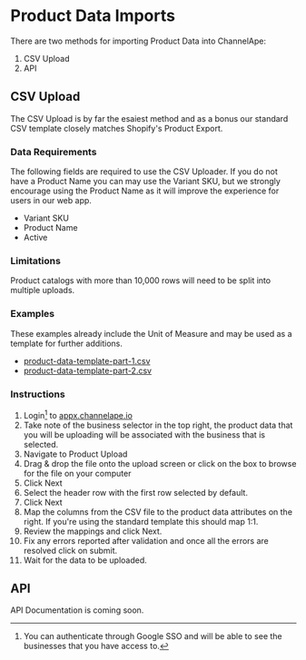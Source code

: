 # Product Data Imports

There are two methods for importing Product Data into ChannelApe:

1. CSV Upload
1. API

## CSV Upload

The CSV Upload is by far the esaiest method and as a bonus our standard CSV template closely matches Shopify's Product Export.

### Data Requirements

The following fields are required to use the CSV Uploader.  If you do not have a Product Name you can may use the Variant SKU, but we strongly encourage using the Product Name as it will improve the experience for users in our web app.

- Variant SKU
- Product Name
- Active

### Limitations

Product catalogs with more than 10,000 rows will need to be split into multiple uploads.

### Examples

These examples already include the Unit of Measure and may be used as a template for further additions.

- [product-data-template-part-1.csv](product-data-template-part-1.csv)
- [product-data-template-part-2.csv](product-data-template-part-2.csv)

### Instructions

1. Login[^1] to [appx.channelape.io](https://appx.channelape.io)
1. Take note of the business selector in the top right, the product data that you will be uploading will be associated with the business that is selected.
1. Navigate to Product Upload
1. Drag & drop the file onto the upload screen or click on the box to browse for the file on your computer
1. Click Next
1. Select the header row with the first row selected by default.
1. Click Next
1. Map the columns from the CSV file to the product data attributes on the right.  If you're using the standard template this should map 1:1.
1. Review the mappings and click Next.
1. Fix any errors reported after validation and once all the errors are resolved click on submit.
1. Wait for the data to be uploaded.

[^1]: You can authenticate through Google SSO and will be able to see the businesses that you have access to.

## API

API Documentation is coming soon.